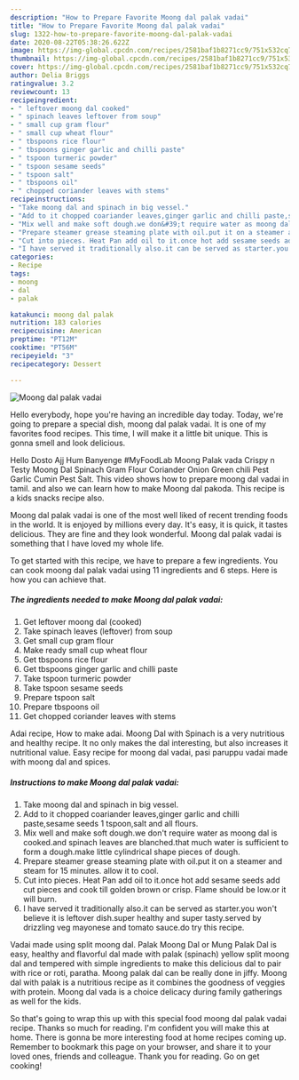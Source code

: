 ```yaml
---
description: "How to Prepare Favorite Moong dal palak vadai"
title: "How to Prepare Favorite Moong dal palak vadai"
slug: 1322-how-to-prepare-favorite-moong-dal-palak-vadai
date: 2020-08-22T05:38:26.622Z
image: https://img-global.cpcdn.com/recipes/2581baf1b8271cc9/751x532cq70/moong-dal-palak-vadai-recipe-main-photo.jpg
thumbnail: https://img-global.cpcdn.com/recipes/2581baf1b8271cc9/751x532cq70/moong-dal-palak-vadai-recipe-main-photo.jpg
cover: https://img-global.cpcdn.com/recipes/2581baf1b8271cc9/751x532cq70/moong-dal-palak-vadai-recipe-main-photo.jpg
author: Delia Briggs
ratingvalue: 3.2
reviewcount: 13
recipeingredient:
- " leftover moong dal cooked"
- " spinach leaves leftover from soup"
- " small cup gram flour"
- " small cup wheat flour"
- " tbspoons rice flour"
- " tbspoons ginger garlic and chilli paste"
- " tspoon turmeric powder"
- " tspoon sesame seeds"
- " tspoon salt"
- " tbspoons oil"
- " chopped coriander leaves with stems"
recipeinstructions:
- "Take moong dal and spinach in big vessel."
- "Add to it chopped coariander leaves,ginger garlic and chilli paste,sesame seeds 1 tspoon,salt and all flours."
- "Mix well and make soft dough.we don&#39;t require water as moong dal is cooked.and spinach leaves are blanched.that much water is sufficient to form a dough.make little cylindrical shape pieces of dough."
- "Prepare steamer grease steaming plate with oil.put it on a steamer and steam for 15 minutes. allow it to cool."
- "Cut into pieces. Heat Pan add oil to it.once hot add sesame seeds add cut pieces and cook till golden brown or crisp. Flame should be low.or it will burn."
- "I have served it traditionally also.it can be served as starter.you won&#39;t believe it is leftover dish.super healthy and super tasty.served by drizzling veg mayonese and tomato sauce.do try this recipe."
categories:
- Recipe
tags:
- moong
- dal
- palak

katakunci: moong dal palak 
nutrition: 183 calories
recipecuisine: American
preptime: "PT12M"
cooktime: "PT56M"
recipeyield: "3"
recipecategory: Dessert

---
```



![Moong dal palak vadai](https://img-global.cpcdn.com/recipes/2581baf1b8271cc9/751x532cq70/moong-dal-palak-vadai-recipe-main-photo.jpg)

Hello everybody, hope you're having an incredible day today. Today, we're going to prepare a special dish, moong dal palak vadai. It is one of my favorites food recipes. This time, I will make it a little bit unique. This is gonna smell and look delicious.

Hello Dosto Ajj Hum Banyenge #MyFoodLab Moong Palak vada Crispy n Testy Moong Dal Spinach Gram Flour Coriander Onion Green chili Pest Garlic Cumin Pest Salt. This video shows how to prepare moong dal vadai in tamil. and also we can learn how to make Moong dal pakoda. This recipe is a kids snacks recipe also.

Moong dal palak vadai is one of the most well liked of recent trending foods in the world. It is enjoyed by millions every day. It's easy, it is quick, it tastes delicious. They are fine and they look wonderful. Moong dal palak vadai is something that I have loved my whole life.


To get started with this recipe, we have to prepare a few ingredients. You can cook moong dal palak vadai using 11 ingredients and 6 steps. Here is how you can achieve that.

<!--inarticleads1-->

##### The ingredients needed to make Moong dal palak vadai:

1. Get  leftover moong dal (cooked)
1. Take  spinach leaves (leftover) from soup
1. Get  small cup gram flour
1. Make ready  small cup wheat flour
1. Get  tbspoons rice flour
1. Get  tbspoons ginger garlic and chilli paste
1. Take  tspoon turmeric powder
1. Take  tspoon sesame seeds
1. Prepare  tspoon salt
1. Prepare  tbspoons oil
1. Get  chopped coriander leaves with stems


Adai recipe, How to make adai. Moong Dal with Spinach is a very nutritious and healthy recipe. It no only makes the dal interesting, but also increases it nutritional value. Easy recipe for moong dal vadai, pasi paruppu vadai made with moong dal and spices. 

<!--inarticleads2-->

##### Instructions to make Moong dal palak vadai:

1. Take moong dal and spinach in big vessel.
1. Add to it chopped coariander leaves,ginger garlic and chilli paste,sesame seeds 1 tspoon,salt and all flours.
1. Mix well and make soft dough.we don&#39;t require water as moong dal is cooked.and spinach leaves are blanched.that much water is sufficient to form a dough.make little cylindrical shape pieces of dough.
1. Prepare steamer grease steaming plate with oil.put it on a steamer and steam for 15 minutes. allow it to cool.
1. Cut into pieces. Heat Pan add oil to it.once hot add sesame seeds add cut pieces and cook till golden brown or crisp. Flame should be low.or it will burn.
1. I have served it traditionally also.it can be served as starter.you won&#39;t believe it is leftover dish.super healthy and super tasty.served by drizzling veg mayonese and tomato sauce.do try this recipe.


Vadai made using split moong dal. Palak Moong Dal or Mung Palak Dal is easy, healthy and flavorful dal made with palak (spinach) yellow split moong dal and tempered with simple ingredients to make this delicious dal to pair with rice or roti, paratha. Moong palak dal can be really done in jiffy. Moong dal with palak is a nutritious recipe as it combines the goodness of veggies with protein. Moong dal vada is a choice delicacy during family gatherings as well for the kids. 

So that's going to wrap this up with this special food moong dal palak vadai recipe. Thanks so much for reading. I'm confident you will make this at home. There is gonna be more interesting food at home recipes coming up. Remember to bookmark this page on your browser, and share it to your loved ones, friends and colleague. Thank you for reading. Go on get cooking!

